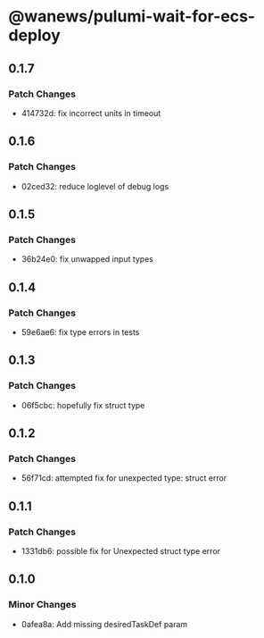 # @wanews/pulumi-wait-for-ecs-deploy

## 0.1.7

### Patch Changes

- 414732d: fix incorrect units in timeout

## 0.1.6

### Patch Changes

- 02ced32: reduce loglevel of debug logs

## 0.1.5

### Patch Changes

- 36b24e0: fix unwapped input types

## 0.1.4

### Patch Changes

- 59e6ae6: fix type errors in tests

## 0.1.3

### Patch Changes

- 06f5cbc: hopefully fix struct type

## 0.1.2

### Patch Changes

- 56f71cd: attempted fix for unexpected type: struct error

## 0.1.1

### Patch Changes

- 1331db6: possible fix for Unexpected struct type error

## 0.1.0

### Minor Changes

- 0afea8a: Add missing desiredTaskDef param
